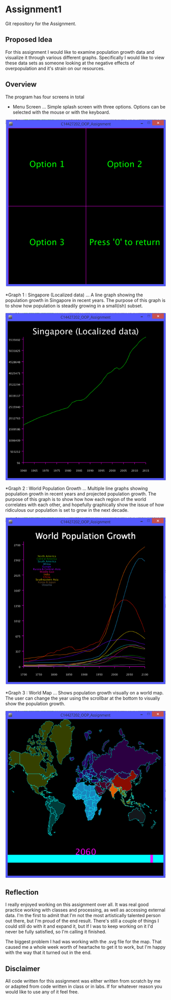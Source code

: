 # Assignment1
Git repository for the Assignment.

## Proposed Idea
For this assignment I would like to examine population growth data and visualize it through various different graphs. Specifically I would like to view these data sets as someone looking at the negative effects of overpopulation and it's strain on our resources.

## Overview
The program has four screens in total

* Menu Screen
... Simple splash screen with three options. Options can be selected with the mouse or with the keyboard.

![Sketch](https://github.com/Smythy411/Assignment1/blob/master/images/Menu.PNG)

*Graph 1 : Singapore (Localized data)
... A line graph showing the population growth in Singapore in recent years. The purpose of this graph is to show how population is steadily growing in a small(ish) subset.

![Sketch](https://github.com/Smythy411/Assignment1/blob/master/images/Graph1.PNG)

*Graph 2 : World Population Growth
... Multiple line graphs showing population growth in recent years and projected population growth. The purpose of this graph is to show how how each region of the world correlates with each other, and hopefully graphically show the issue of how ridiculous our population is set to grow in the next decade.

![Sketch](https://github.com/Smythy411/Assignment1/blob/master/images/Graph2.PNG)

*Graph 3 : World Map
... Shows population growth visually on a world map. The user can change the year using the scrollbar at the bottom to visually show the population growth.

![Sketch](https://github.com/Smythy411/Assignment1/blob/master/images/Graph3.PNG)


## Reflection
I really enjoyed working on this assignment over all. It was real good practice working with classes and processing, as well as accessing external data. I'm the first to admit that I'm not the most artistically talented person out there, but I'm proud of the end result. There's still a couple of things I could still do with it and expand it, but If I was to keep working on it I'd never be fully satisfied, so I'm calling it finished.

The biggest problem I had was working with the .svg file for the map. That caused me a whole week worth of heartache to get it to work, but I'm happy with the way that it turned out in the end.

## Disclaimer
All code written for this assignment was either written from scratch by me or adapted from code written in class or in labs. If for whatever reason you would like to use any of it feel free.